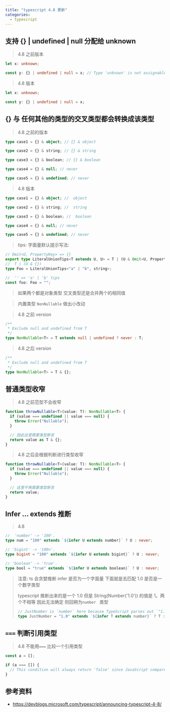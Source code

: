 ```yaml
---
title: "typescript 4.8 更新"
categories:
  - typescript
---
```


## 支持 {} | undefined | null 分配给 unknown

> 4.8 之前版本

```ts
let x: unknown;

const y: {} | undefined | null = x; // Type 'unknown' is not assignable to type 'undefined'.
```

> 4.8 版本

```ts
let x: unknown;

const y: {} | undefined | null = x;
```

## {} 与 任何其他的类型的交叉类型都会转换成该类型

> 4.8 之前的版本

```ts
type case1 = {} & object; // {} & object

type case2 = {} & string; // {} & string

type case3 = {} & boolean; // {} & boolean

type case4 = {} & null; // never

type case5 = {} & undefined; // never
```

> 4.8 版本

```ts
type case1 = {} & object; //  object

type case2 = {} & string; //  string

type case3 = {} & boolean; //  boolean

type case4 = {} & null; // never

type case5 = {} & undefined; // never
```

> tips: 字面量默认提示写法:

```ts
// Omit<U, PropertyKey> => {}
export type LiteralUnionTips<T extends U, U> = T | (U & Omit<U, PropertyKey>);
//  T | (U & {})
type Foo = LiteralUnionTips<"a" | "b", string>;

//  '' => 'a' | 'b' tips
const foo: Foo = "";
```

> 如果两个都是对象类型 交叉类型还是合并两个的相同值

> 内置类型 `NonNullable` 做出小改动

> 4.8 之前 version

```ts
/**
 * Exclude null and undefined from T
 */
type NonNullable<T> = T extends null | undefined ? never : T;
```

> 4.8 之后 version

```ts
/**
 * Exclude null and undefined from T
 */
type NonNullable<T> = T & {};
```

## 普通类型收窄

> 4.8 之前范型不会收窄

```ts
function throwNullable<T>(value: T): NonNullable<T> {
  if (value === undefined || value === null) {
    throw Error("Nullable");
  }

  // 因此这里需要类型断言
  return value as T & {};
}
```

> 4.8 之后会根据判断进行类型收窄

```ts
function throwNullable<T>(value: T): NonNullable<T> {
  if (value === undefined || value === null) {
    throw Error("Nullable");
  }

  // 这里不再需要类型断言
  return value;
}
```

## Infer ... extends 推断

> 4.8

```ts
//  'number' -> '100'.
type num = "100" extends `${infer U extends number}` ? U : never;

// 'bigint' -> '100n'.
type bigint = "100" extends `${infer U extends bigint}` ? U : never;

// 'boolean' -> 'true'.
type bool = "true" extends `${infer U extends boolean}` ? U : never;
```

> 注意: ts 会贪婪推断 infer 是否为一个字面量 下面就是去匹配 1.0 是否是一个数字类型
>
> typescript 推断出来的是一个 1.0 但是 String(Number('1.0')) 的值是 1。两个不相等 因此无法确定 则回朔为`number ` 类型
>
> ```ts
> // JustNumber is `number` here because TypeScript parses out `"1.0"`, but `String(Number("1.0"))` is `"1"` and doesn't match.
> type JustNumber = "1.0" extends `${infer T extends number}` ? T : never；
> ```

## `===` 判断引用类型

> 4.8 不能用`===` 比较一个引用类型

```ts
const a = [];

if (a === []) {
  // This condition will always return 'false' since JavaScript compares objects by reference, not value.
}
```

## 参考资料

- https://devblogs.microsoft.com/typescript/announcing-typescript-4-8/
